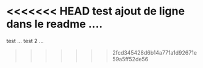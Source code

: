 <<<<<<< HEAD
test ajout de ligne dans le readme ....
=======
test ...
test 2 ...
>>>>>>> 2fcd345428d6b14a771a1d92671e59a5ff52de56
